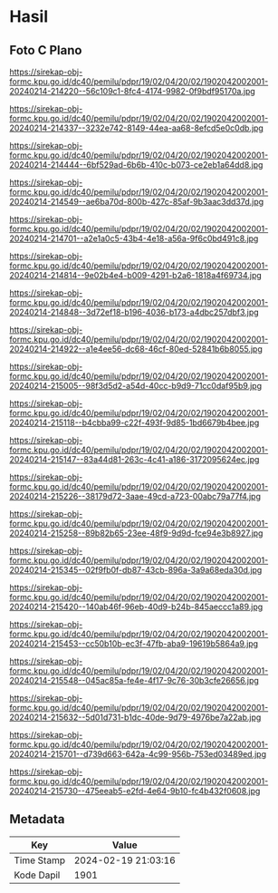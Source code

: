 # Hasil

## Foto C Plano

https://sirekap-obj-formc.kpu.go.id/dc40/pemilu/pdpr/19/02/04/20/02/1902042002001-20240214-214220--56c109c1-8fc4-4174-9982-0f9bdf95170a.jpg

https://sirekap-obj-formc.kpu.go.id/dc40/pemilu/pdpr/19/02/04/20/02/1902042002001-20240214-214337--3232e742-8149-44ea-aa68-8efcd5e0c0db.jpg

https://sirekap-obj-formc.kpu.go.id/dc40/pemilu/pdpr/19/02/04/20/02/1902042002001-20240214-214444--6bf529ad-6b6b-410c-b073-ce2eb1a64dd8.jpg

https://sirekap-obj-formc.kpu.go.id/dc40/pemilu/pdpr/19/02/04/20/02/1902042002001-20240214-214549--ae6ba70d-800b-427c-85af-9b3aac3dd37d.jpg

https://sirekap-obj-formc.kpu.go.id/dc40/pemilu/pdpr/19/02/04/20/02/1902042002001-20240214-214701--a2e1a0c5-43b4-4e18-a56a-9f6c0bd491c8.jpg

https://sirekap-obj-formc.kpu.go.id/dc40/pemilu/pdpr/19/02/04/20/02/1902042002001-20240214-214814--9e02b4e4-b009-4291-b2a6-1818a4f69734.jpg

https://sirekap-obj-formc.kpu.go.id/dc40/pemilu/pdpr/19/02/04/20/02/1902042002001-20240214-214848--3d72ef18-b196-4036-b173-a4dbc257dbf3.jpg

https://sirekap-obj-formc.kpu.go.id/dc40/pemilu/pdpr/19/02/04/20/02/1902042002001-20240214-214922--a1e4ee56-dc68-46cf-80ed-52841b6b8055.jpg

https://sirekap-obj-formc.kpu.go.id/dc40/pemilu/pdpr/19/02/04/20/02/1902042002001-20240214-215005--98f3d5d2-a54d-40cc-b9d9-71cc0daf95b9.jpg

https://sirekap-obj-formc.kpu.go.id/dc40/pemilu/pdpr/19/02/04/20/02/1902042002001-20240214-215118--b4cbba99-c22f-493f-9d85-1bd6679b4bee.jpg

https://sirekap-obj-formc.kpu.go.id/dc40/pemilu/pdpr/19/02/04/20/02/1902042002001-20240214-215147--83a44d81-263c-4c41-a186-3172095624ec.jpg

https://sirekap-obj-formc.kpu.go.id/dc40/pemilu/pdpr/19/02/04/20/02/1902042002001-20240214-215226--38179d72-3aae-49cd-a723-00abc79a77f4.jpg

https://sirekap-obj-formc.kpu.go.id/dc40/pemilu/pdpr/19/02/04/20/02/1902042002001-20240214-215258--89b82b65-23ee-48f9-9d9d-fce94e3b8927.jpg

https://sirekap-obj-formc.kpu.go.id/dc40/pemilu/pdpr/19/02/04/20/02/1902042002001-20240214-215345--02f9fb0f-db87-43cb-896a-3a9a68eda30d.jpg

https://sirekap-obj-formc.kpu.go.id/dc40/pemilu/pdpr/19/02/04/20/02/1902042002001-20240214-215420--140ab46f-96eb-40d9-b24b-845aeccc1a89.jpg

https://sirekap-obj-formc.kpu.go.id/dc40/pemilu/pdpr/19/02/04/20/02/1902042002001-20240214-215453--cc50b10b-ec3f-47fb-aba9-19619b5864a9.jpg

https://sirekap-obj-formc.kpu.go.id/dc40/pemilu/pdpr/19/02/04/20/02/1902042002001-20240214-215548--045ac85a-fe4e-4f17-9c76-30b3cfe26656.jpg

https://sirekap-obj-formc.kpu.go.id/dc40/pemilu/pdpr/19/02/04/20/02/1902042002001-20240214-215632--5d01d731-b1dc-40de-9d79-4976be7a22ab.jpg

https://sirekap-obj-formc.kpu.go.id/dc40/pemilu/pdpr/19/02/04/20/02/1902042002001-20240214-215701--d739d663-642a-4c99-956b-753ed03489ed.jpg

https://sirekap-obj-formc.kpu.go.id/dc40/pemilu/pdpr/19/02/04/20/02/1902042002001-20240214-215730--475eeab5-e2fd-4e64-9b10-fc4b432f0608.jpg


## Metadata

| Key        | Value               |
| ---------- | ------------------- |
| Time Stamp | 2024-02-19 21:03:16 |
| Kode Dapil | 1901                |




